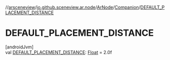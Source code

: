//[arsceneview](../../../../index.md)/[io.github.sceneview.ar.node](../../index.md)/[ArNode](../index.md)/[Companion](index.md)/[DEFAULT_PLACEMENT_DISTANCE](-d-e-f-a-u-l-t_-p-l-a-c-e-m-e-n-t_-d-i-s-t-a-n-c-e.md)

# DEFAULT_PLACEMENT_DISTANCE

[androidJvm]\
val [DEFAULT_PLACEMENT_DISTANCE](-d-e-f-a-u-l-t_-p-l-a-c-e-m-e-n-t_-d-i-s-t-a-n-c-e.md): [Float](https://kotlinlang.org/api/latest/jvm/stdlib/kotlin/-float/index.html) = 2.0f

